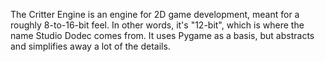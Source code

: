 The Critter Engine is an engine for 2D game development, meant for a roughly 8-to-16-bit feel. In other words,
it's "12-bit", which is where the name Studio Dodec comes from. It uses Pygame as a basis, but abstracts and
simplifies away a lot of the details.
